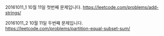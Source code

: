 ﻿20161011_1
10월 11일 첫번째 문제입니다.
https://leetcode.com/problems/add-strings/

20161011_2
10월 11일 두번째 문제입니다.
https://leetcode.com/problems/partition-equal-subset-sum/

